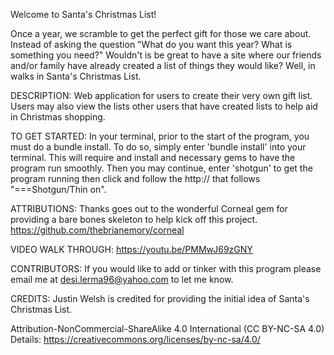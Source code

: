 Welcome to Santa's Christmas List!

Once a year, we scramble to get the perfect gift for those we care about. Instead of asking the question "What do you want this year? What is something you need?" Wouldn't is be great to have a site where our friends and/or family have already created a list of things they would like? Well, in walks in Santa's Christmas List.

DESCRIPTION: Web application for users to create their very own gift list. Users may also view the lists other users that have created lists to help aid in Christmas shopping. 

TO GET STARTED: In your terminal, prior to the start of the program, you must do a bundle install. To do so, simply enter 'bundle install' into your terminal. This will require and install and necessary gems to have the program run smoothly. Then you may continue, enter 'shotgun' to get the program running then click and follow the http:// that follows "===Shotgun/Thin on".

ATTRIBUTIONS: Thanks goes out to the wonderful Corneal gem for providing a bare bones skeleton to help kick off this project. 
https://github.com/thebrianemory/corneal

VIDEO WALK THROUGH: https://youtu.be/PMMwJ69zGNY

CONTRIBUTORS: If you would like to add or tinker with this program please email me at desi.lerma96@yahoo.com to let me know. 

CREDITS: Justin Welsh is credited for providing the initial idea of Santa's Christmas List. 

Attribution-NonCommercial-ShareAlike 4.0 International (CC BY-NC-SA 4.0) Details: https://creativecommons.org/licenses/by-nc-sa/4.0/
